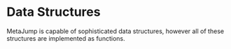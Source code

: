 
Data Structures
===============

MetaJump is capable of sophisticated data structures, however all of these structures are implemented as functions.